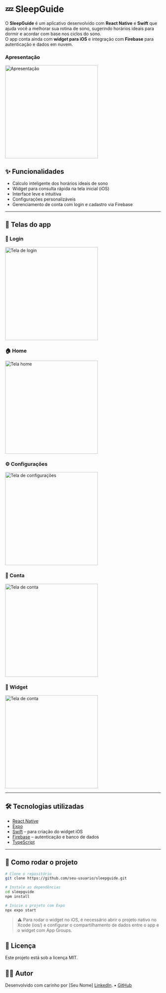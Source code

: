 # 💤 SleepGuide

O **SleepGuide** é um aplicativo desenvolvido com **React Native** e **Swift** que ajuda você a melhorar sua rotina de sono, sugerindo horários ideais para dormir e acordar com base nos ciclos do sono.  
O app conta ainda com **widget para iOS** e integração com **Firebase** para autenticação e dados em nuvem.

### Apresentação
<img src="./screenshots/apresentation.png" alt="Apresentação" width="300" />

## ✨ Funcionalidades

- Cálculo inteligente dos horários ideais de sono
- Widget para consulta rápida na tela inicial (iOS)
- Interface leve e intuitiva
- Configurações personalizáveis
- Gerenciamento de conta com login e cadastro via Firebase

---

## 📱 Telas do app

### 🔐 Login
<img src="./screenshots/login.png" alt="Tela de login" width="300" />

### 🏠 Home
<img src="./screenshots/home.png" alt="Tela home" width="300" />

### ⚙️ Configurações
<img src="./screenshots/settings.png" alt="Tela de configurações" width="300" />

### 👤 Conta
<img src="./screenshots/account.png" alt="Tela de conta" width="300" />

### 🧩 Widget
<img src="./screenshots/widget.png" alt="Tela de conta" width="300" />

---

## 🛠️ Tecnologias utilizadas

- [React Native](https://reactnative.dev/)
- [Expo](https://expo.dev/)
- [Swift](https://developer.apple.com/swift/) – para criação do widget iOS
- [Firebase](https://firebase.google.com/) – autenticação e banco de dados
- [TypeScript](https://www.typescriptlang.org/)

---

## 🚀 Como rodar o projeto

```bash
# Clone o repositório
git clone https://github.com/seu-usuario/sleepguide.git

# Instale as dependências
cd sleepguide
npm install

# Inicie o projeto com Expo
npx expo start
```


> ⚠️ Para rodar o widget no iOS, é necessário abrir o projeto nativo no Xcode (ios/) e configurar o compartilhamento de dados entre o app e o widget com App Groups.

## 📄 Licença
Este projeto está sob a licença MIT.


## 🙋‍♂️ Autor

Desenvolvido com carinho por [Seu Nome]
[LinkedIn](https://www.linkedin.com/in/simon-lopes). • [GitHub](https://github.com/SimonLopes)